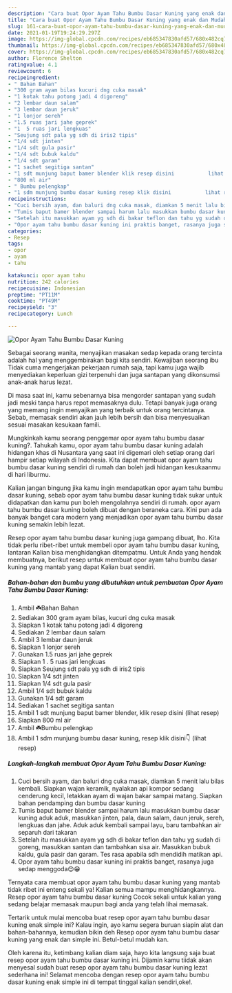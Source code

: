 ```yaml
---
description: "Cara buat Opor Ayam Tahu Bumbu Dasar Kuning yang enak dan Mudah Dibuat"
title: "Cara buat Opor Ayam Tahu Bumbu Dasar Kuning yang enak dan Mudah Dibuat"
slug: 161-cara-buat-opor-ayam-tahu-bumbu-dasar-kuning-yang-enak-dan-mudah-dibuat
date: 2021-01-19T19:24:29.297Z
image: https://img-global.cpcdn.com/recipes/eb685347830afd57/680x482cq70/opor-ayam-tahu-bumbu-dasar-kuning-foto-resep-utama.jpg
thumbnail: https://img-global.cpcdn.com/recipes/eb685347830afd57/680x482cq70/opor-ayam-tahu-bumbu-dasar-kuning-foto-resep-utama.jpg
cover: https://img-global.cpcdn.com/recipes/eb685347830afd57/680x482cq70/opor-ayam-tahu-bumbu-dasar-kuning-foto-resep-utama.jpg
author: Florence Shelton
ratingvalue: 4.1
reviewcount: 6
recipeingredient:
- " Bahan Bahan"
- "300 gram ayam bilas kucuri dng cuka masak"
- "1 kotak tahu potong jadi 4 digoreng"
- "2 lembar daun salam"
- "3 lembar daun jeruk"
- "1 lonjor sereh"
- "1.5 ruas jari jahe geprek"
- "1  5 ruas jari lengkuas"
- "Seujung sdt pala yg sdh di iris2 tipis"
- "1/4 sdt jinten"
- "1/4 sdt gula pasir"
- "1/4 sdt bubuk kaldu"
- "1/4 sdt garam"
- "1 sachet segitiga santan"
- "1 sdt munjung baput bamer blender klik resep disini           lihat resep"
- "800 ml air"
- " Bumbu pelengkap"
- "1 sdm munjung bumbu dasar kuning resep klik disini           lihat resep"
recipeinstructions:
- "Cuci bersih ayam, dan baluri dng cuka masak, diamkan 5 menit lalu bilas kembali. Siapkan wajan keramik, nyalakan api kompor sedang cenderung kecil, letakkan ayam di wajan bakar sampai matang. Siapkan bahan pendamping dan bumbu dasar kuning"
- "Tumis baput bamer blender sampai harum lalu masukkan bumbu dasar kuning aduk aduk, masukkan jinten, pala, daun salam, daun jeruk, sereh, lengkuas dan jahe. Aduk aduk kembali sampai layu, baru tambahkan air separuh dari takaran"
- "Setelah itu masukkan ayam yg sdh di bakar teflon dan tahu yg sudah di goreng, masukkan santan dan tambahkan sisa air. Masukkan bubuk kaldu, gula pasir dan garam. Tes rasa apabila sdh mendidih matikan api."
- "Opor ayam tahu bumbu dasar kuning ini praktis banget, rasanya juga sedap menggoda😍😁"
categories:
- Resep
tags:
- opor
- ayam
- tahu

katakunci: opor ayam tahu 
nutrition: 242 calories
recipecuisine: Indonesian
preptime: "PT11M"
cooktime: "PT49M"
recipeyield: "3"
recipecategory: Lunch

---
```



![Opor Ayam Tahu Bumbu Dasar Kuning](https://img-global.cpcdn.com/recipes/eb685347830afd57/680x482cq70/opor-ayam-tahu-bumbu-dasar-kuning-foto-resep-utama.jpg)

Sebagai seorang wanita, menyajikan masakan sedap kepada orang tercinta adalah hal yang menggembirakan bagi kita sendiri. Kewajiban seorang ibu Tidak cuma mengerjakan pekerjaan rumah saja, tapi kamu juga wajib menyediakan keperluan gizi terpenuhi dan juga santapan yang dikonsumsi anak-anak harus lezat.

Di masa  saat ini, kamu sebenarnya bisa mengorder santapan yang sudah jadi meski tanpa harus repot memasaknya dulu. Tetapi banyak juga orang yang memang ingin menyajikan yang terbaik untuk orang tercintanya. Sebab, memasak sendiri akan jauh lebih bersih dan bisa menyesuaikan sesuai masakan kesukaan famili. 



Mungkinkah kamu seorang penggemar opor ayam tahu bumbu dasar kuning?. Tahukah kamu, opor ayam tahu bumbu dasar kuning adalah hidangan khas di Nusantara yang saat ini digemari oleh setiap orang dari hampir setiap wilayah di Indonesia. Kita dapat membuat opor ayam tahu bumbu dasar kuning sendiri di rumah dan boleh jadi hidangan kesukaanmu di hari liburmu.

Kalian jangan bingung jika kamu ingin mendapatkan opor ayam tahu bumbu dasar kuning, sebab opor ayam tahu bumbu dasar kuning tidak sukar untuk didapatkan dan kamu pun boleh mengolahnya sendiri di rumah. opor ayam tahu bumbu dasar kuning boleh dibuat dengan beraneka cara. Kini pun ada banyak banget cara modern yang menjadikan opor ayam tahu bumbu dasar kuning semakin lebih lezat.

Resep opor ayam tahu bumbu dasar kuning juga gampang dibuat, lho. Kita tidak perlu ribet-ribet untuk membeli opor ayam tahu bumbu dasar kuning, lantaran Kalian bisa menghidangkan ditempatmu. Untuk Anda yang hendak membuatnya, berikut resep untuk membuat opor ayam tahu bumbu dasar kuning yang mantab yang dapat Kalian buat sendiri.

<!--inarticleads1-->

##### Bahan-bahan dan bumbu yang dibutuhkan untuk pembuatan Opor Ayam Tahu Bumbu Dasar Kuning:

1. Ambil  ☘️Bahan Bahan
1. Sediakan 300 gram ayam bilas, kucuri dng cuka masak
1. Siapkan 1 kotak tahu potong jadi 4 digoreng
1. Sediakan 2 lembar daun salam
1. Ambil 3 lembar daun jeruk
1. Siapkan 1 lonjor sereh
1. Gunakan 1.5 ruas jari jahe geprek
1. Siapkan 1 . 5 ruas jari lengkuas
1. Siapkan Seujung sdt pala yg sdh di iris2 tipis
1. Siapkan 1/4 sdt jinten
1. Siapkan 1/4 sdt gula pasir
1. Ambil 1/4 sdt bubuk kaldu
1. Gunakan 1/4 sdt garam
1. Sediakan 1 sachet segitiga santan
1. Ambil 1 sdt munjung baput bamer blender, klik resep disini           (lihat resep)
1. Siapkan 800 ml air
1. Ambil  ☘️Bumbu pelengkap
1. Ambil 1 sdm munjung bumbu dasar kuning, resep klik disini👇           (lihat resep)




<!--inarticleads2-->

##### Langkah-langkah membuat Opor Ayam Tahu Bumbu Dasar Kuning:

1. Cuci bersih ayam, dan baluri dng cuka masak, diamkan 5 menit lalu bilas kembali. Siapkan wajan keramik, nyalakan api kompor sedang cenderung kecil, letakkan ayam di wajan bakar sampai matang. Siapkan bahan pendamping dan bumbu dasar kuning
1. Tumis baput bamer blender sampai harum lalu masukkan bumbu dasar kuning aduk aduk, masukkan jinten, pala, daun salam, daun jeruk, sereh, lengkuas dan jahe. Aduk aduk kembali sampai layu, baru tambahkan air separuh dari takaran
1. Setelah itu masukkan ayam yg sdh di bakar teflon dan tahu yg sudah di goreng, masukkan santan dan tambahkan sisa air. Masukkan bubuk kaldu, gula pasir dan garam. Tes rasa apabila sdh mendidih matikan api.
1. Opor ayam tahu bumbu dasar kuning ini praktis banget, rasanya juga sedap menggoda😍😁




Ternyata cara membuat opor ayam tahu bumbu dasar kuning yang mantab tidak ribet ini enteng sekali ya! Kalian semua mampu menghidangkannya. Resep opor ayam tahu bumbu dasar kuning Cocok sekali untuk kalian yang sedang belajar memasak maupun bagi anda yang telah lihai memasak.

Tertarik untuk mulai mencoba buat resep opor ayam tahu bumbu dasar kuning enak simple ini? Kalau ingin, ayo kamu segera buruan siapin alat dan bahan-bahannya, kemudian bikin deh Resep opor ayam tahu bumbu dasar kuning yang enak dan simple ini. Betul-betul mudah kan. 

Oleh karena itu, ketimbang kalian diam saja, hayo kita langsung saja buat resep opor ayam tahu bumbu dasar kuning ini. Dijamin kamu tiidak akan menyesal sudah buat resep opor ayam tahu bumbu dasar kuning lezat sederhana ini! Selamat mencoba dengan resep opor ayam tahu bumbu dasar kuning enak simple ini di tempat tinggal kalian sendiri,oke!.

